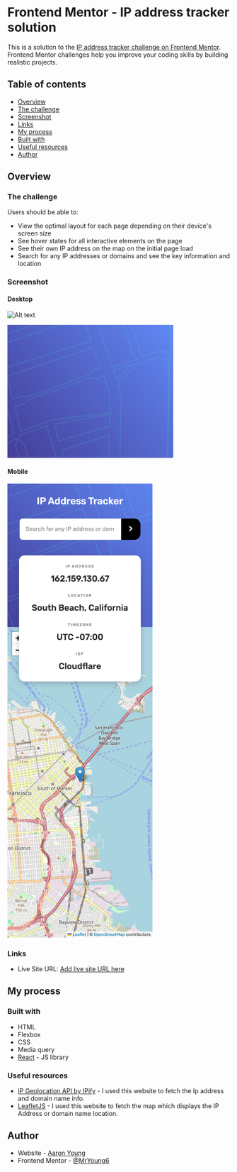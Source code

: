 # Frontend Mentor - IP address tracker solution

This is a solution to the [IP address tracker challenge on Frontend Mentor](https://www.frontendmentor.io/challenges/ip-address-tracker-I8-0yYAH0). Frontend Mentor challenges help you improve your coding skills by building realistic projects. 

## Table of contents

  - [Overview](#overview)
  - [The challenge](#the-challenge)
  - [Screenshot](#screenshot)
  - [Links](#links)
  - [My process](#my-process)
  - [Built with](#built-with)
  - [Useful resources](#useful-resources)
  - [Author](#author)


## Overview

### The challenge

Users should be able to:

- View the optimal layout for each page depending on their device's screen size
- See hover states for all interactive elements on the page
- See their own IP address on the map on the initial page load
- Search for any IP addresses or domains and see the key information and location

### Screenshot

#### Desktop

![Alt text](images/localhost_3000_%20(2).png)

![Alt text](images/pattern-bg-mobile.png)

#### Mobile

![Alt text](images/localhost_3000_.png)

### Links

- Live Site URL: [Add live site URL here](https://your-live-site-url.com)

## My process

### Built with

- HTML
- Flexbox
- CSS
- Media query
- [React](https://reactjs.org/) - JS library


### Useful resources

- [IP Geolocation API by IPify](https://geo.ipify.org/) - I used this website to fetch the Ip address and domain name info.
- [LeafletJS](https://leafletjs.com/) - I used this website to fetch the map which displays the IP Address or domain name location.


## Author

- Website - [Aaron Young](https://www.your-site.com)
- Frontend Mentor - [@MrYoung6](https://www.frontendmentor.io/profile/MrYoung6)

